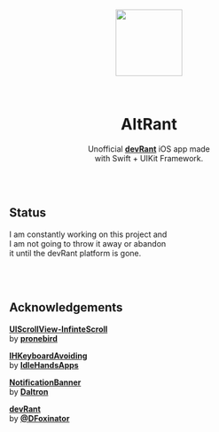 
<div align = center>

<br>

<img
    src = 'ios-76x76.png'
    width = 120
/>

<br>

# AltRant

Unofficial **[devRant]** iOS app made <br>
with Swift + UIKit Framework.

</div>

<br>
<br>

## Status

I am constantly working on this project and <br>
I am not going to throw it away or abandon <br>
it until the devRant platform is gone.

<br>
<br>

## Acknowledgements

**[UIScrollView-InfinteScroll]** <br>
by **[pronebird]**

**[IHKeyboardAvoiding]** <br>
by **[IdleHandsApps]**

**[NotificationBanner]** <br>
by **[Daltron]**

**[devRant]** <br>
by **[@DFoxinator]**

<br>


<!---------------------------------------------------------------->

[UIScrollView-InfinteScroll]: https://github.com/pronebird/UIScrollView-InfiniteScroll
[IHKeyboardAvoiding]: https://github.com/IdleHandsApps/IHKeyboardAvoiding
[NotificationBanner]: https://github.com/Daltron/NotificationBanner
[IdleHandsApps]: https://github.com/IdleHandsApps
[@DFoxinator]: https://twitter.com/dfoxinator
[pronebird]: https://github.com/pronebird
[Daltron]: https://github.com/Daltron
[devRant]: https://devrant.com/
